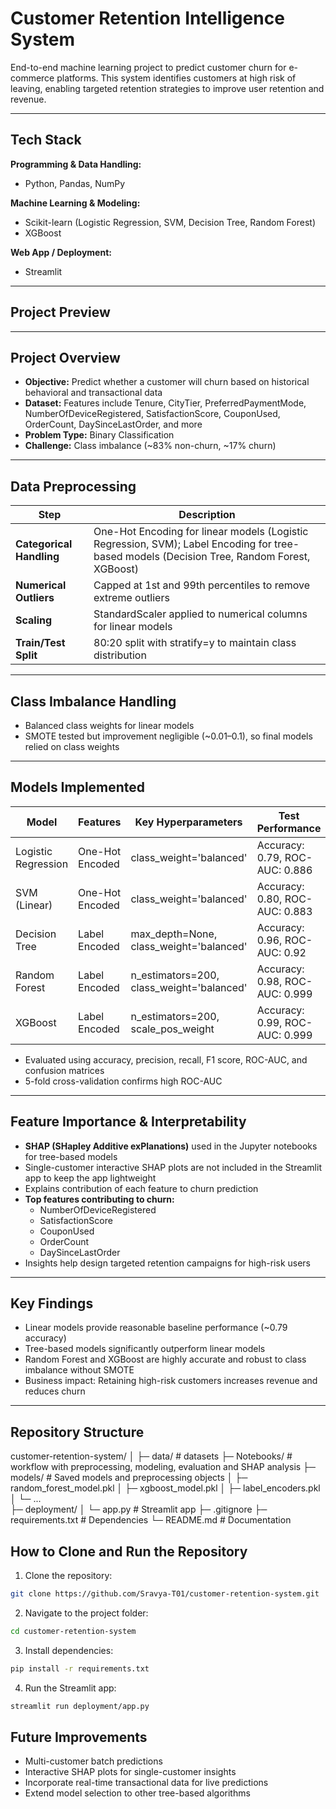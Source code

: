 # Customer Retention Intelligence System

End-to-end machine learning project to predict customer churn for e-commerce platforms. This system identifies customers at high risk of leaving, enabling targeted retention strategies to improve user retention and revenue.

---

## Tech Stack

**Programming & Data Handling:**  
- Python, Pandas, NumPy  

**Machine Learning & Modeling:**  
- Scikit-learn (Logistic Regression, SVM, Decision Tree, Random Forest)  
- XGBoost  

**Web App / Deployment:**  
- Streamlit  

---

## Project Preview



---

## Project Overview

- **Objective:** Predict whether a customer will churn based on historical behavioral and transactional data  
- **Dataset:** Features include Tenure, CityTier, PreferredPaymentMode, NumberOfDeviceRegistered, SatisfactionScore, CouponUsed, OrderCount, DaySinceLastOrder, and more  
- **Problem Type:** Binary Classification  
- **Challenge:** Class imbalance (~83% non-churn, ~17% churn)  

---

## Data Preprocessing

| Step | Description |
|------|-------------|
| **Categorical Handling** | One-Hot Encoding for linear models (Logistic Regression, SVM); Label Encoding for tree-based models (Decision Tree, Random Forest, XGBoost) |
| **Numerical Outliers** | Capped at 1st and 99th percentiles to remove extreme outliers |
| **Scaling** | StandardScaler applied to numerical columns for linear models |
| **Train/Test Split** | 80:20 split with stratify=y to maintain class distribution |

---

## Class Imbalance Handling

- Balanced class weights for linear models  
- SMOTE tested but improvement negligible (~0.01–0.1), so final models relied on class weights

---

## Models Implemented

| Model | Features | Key Hyperparameters | Test Performance |
|-------|----------|-------------------|----------------|
| Logistic Regression | One-Hot Encoded | class_weight='balanced' | Accuracy: 0.79, ROC-AUC: 0.886 |
| SVM (Linear) | One-Hot Encoded | class_weight='balanced' | Accuracy: 0.80, ROC-AUC: 0.883 |
| Decision Tree | Label Encoded | max_depth=None, class_weight='balanced' | Accuracy: 0.96, ROC-AUC: 0.92 |
| Random Forest | Label Encoded | n_estimators=200, class_weight='balanced' | Accuracy: 0.98, ROC-AUC: 0.999 |
| XGBoost | Label Encoded | n_estimators=200, scale_pos_weight | Accuracy: 0.99, ROC-AUC: 0.999 |

- Evaluated using accuracy, precision, recall, F1 score, ROC-AUC, and confusion matrices  
- 5-fold cross-validation confirms high ROC-AUC  

---

## Feature Importance & Interpretability

- **SHAP (SHapley Additive exPlanations)** used in the Jupyter notebooks for tree-based models
- Single-customer interactive SHAP plots are not included in the Streamlit app to keep the app lightweight  
- Explains contribution of each feature to churn prediction  
- **Top features contributing to churn:**  
  - NumberOfDeviceRegistered  
  - SatisfactionScore  
  - CouponUsed  
  - OrderCount  
  - DaySinceLastOrder  
- Insights help design targeted retention campaigns for high-risk users  

---

## Key Findings

- Linear models provide reasonable baseline performance (~0.79 accuracy)  
- Tree-based models significantly outperform linear models  
- Random Forest and XGBoost are highly accurate and robust to class imbalance without SMOTE  
- Business impact: Retaining high-risk customers increases revenue and reduces churn  

---

## Repository Structure

customer-retention-system/
│
├─ data/                       # datasets
├─ Notebooks/                   # workflow with preprocessing, modeling, evaluation and SHAP analysis
├─ models/                      # Saved models and preprocessing objects
│   ├─ random_forest_model.pkl
│   ├─ xgboost_model.pkl
│   ├─ label_encoders.pkl
│   └─ ...                     
├─ deployment/
│   └─ app.py                   # Streamlit app
├─ .gitignore
├─ requirements.txt             # Dependencies
└─ README.md                    # Documentation


## How to Clone and Run the Repository

1. Clone the repository:

```bash
git clone https://github.com/Sravya-T01/customer-retention-system.git
```

2. Navigate to the project folder:
```bash
cd customer-retention-system
```

3. Install dependencies:
```bash
pip install -r requirements.txt
```

4. Run the Streamlit app:
```bash
streamlit run deployment/app.py
```

## Future Improvements

- Multi-customer batch predictions
- Interactive SHAP plots for single-customer insights
- Incorporate real-time transactional data for live predictions
- Extend model selection to other tree-based algorithms